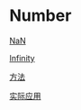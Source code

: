 # Number

[NaN](NaN/NaN.md "NaN")

[Infinity](Infinity/Infinity.md "Infinity")

[方法](方法/方法.md "方法")

[实际应用](实际应用/实际应用.md "实际应用")

